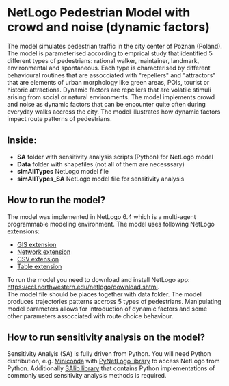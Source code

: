 # NetLogo Pedestrian Model with crowd and noise (dynamic factors)
The model simulates pedestrian traffic in the city center of Poznan (Poland).
The model is parameterised according to emprical study that identified 5 different types of pedestrians: rational walker, maintainer, landmark, environmental and spontaneous.
Each type is characterised by different behavioural routines that are assocciated with "repellers" and "attractors" that are elements of urban morphology like green areas, POIs, tourist or historic attractions.
Dynamic factors are repellers that are volatile stimuli arising from social or natural environments. The model implements crowd and noise as dynamic factors that can be encounter quite often during everyday walks accross the city.
The model illustrates how dynamic factors impact route patterns of pedestrians. 

## **Inside:** 
- **SA** folder with sensitivity analysis scripts (Python) for NetLogo model
- **Data** folder with shapefiles (not all of them are necesssary)
- **simAllTypes** NetLogo model file
- **simAllTypes_SA** NetLogo model file for sensitivity analysis

## **How to run the model?**
The model was implemented in NetLogo 6.4 which is a multi-agent programmable modeling environment.
The model uses following NetLogo extensions:
- <a href="https://github.com/NetLogo/GIS-Extension" rel="nofollow">GIS extension</a>
- <a href="https://github.com/NetLogo/Network-Extension" rel="nofollow">Network extension</a>
- <a href="https://github.com/NetLogo/CSV-Extension" rel="nofollow">CSV extension</a>
- <a href="https://github.com/NetLogo/Table-Extension" rel="nofollow">Table extension</a>

To run the model you need to download and install NetLogo app: https://ccl.northwestern.edu/netlogo/download.shtml.
</br>
The model file should be places together with data folder.
The model produces trajectories patterns accross 5 types of pedestrians.
Manipulating model parameters allows for introduction of dynamic factors and some other parameters assocciated with route choice behaviour.

## **How to run sensitivity analysis on the model?** 
Sensitivity Analyis (SA) is fully driven from Python. You will need Python distribution, e.g. <a href="https://www.anaconda.com/docs/getting-started/miniconda/main" rel="nofollow">Miniconda</a> with <a href="https://github.com/quaquel/pyNetLogo" rel="nofollow">PyNetLogo library</a> to access NetLogo from Python.
Additionally <a href="https://pypi.org/project/SALib/" rel="nofollow">SAlib library</a> that contains Python implementations of commonly used sensitivity analysis methods is required.
